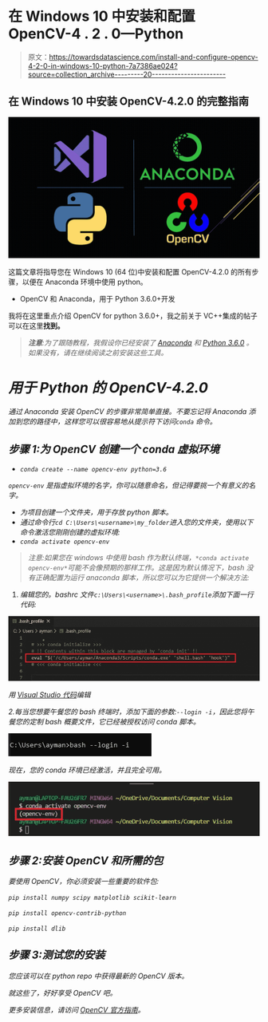 # 在 Windows 10 中安装和配置 OpenCV-4 . 2 . 0—Python

> 原文：<https://towardsdatascience.com/install-and-configure-opencv-4-2-0-in-windows-10-python-7a7386ae024?source=collection_archive---------20----------------------->

## 在 Windows 10 中安装 OpenCV-4.2.0 的完整指南

![](img/35dd053b18875c569bc3264da10c9edf.png)

这篇文章将指导您在 Windows 10 (64 位)中安装和配置 OpenCV-4.2.0 的所有步骤，以便在 Anaconda 环境中使用 python。

*   OpenCV 和 Anaconda，用于 Python 3.6.0+开发

我将在这里重点介绍 OpenCV for python 3.6.0+，我之前关于 VC++集成的帖子可以在这里[](https://medium.com/p/d132c52063a1/edit)**找到。**

> ***注意**:为了跟随教程，我假设你已经安装了 [Anaconda](https://www.anaconda.com/distribution/) 和 [Python 3.6.0](https://www.python.org/downloads/windows/) 。如果没有，请在继续阅读之前安装这些工具。*

# *用于 Python 的 OpenCV-4.2.0*

*通过 Anaconda 安装 OpenCV 的步骤非常简单直接。不要忘记将 Anaconda 添加到您的路径中，这样您可以很容易地从提示符下访问`conda` 命令。*

## *步骤 1:为 OpenCV 创建一个 conda 虚拟环境*

*   *`conda create --name opencv-env python=3.6`*

*`opencv-env` 是指虚拟环境的名字，你可以随意命名，但记得要挑一个有意义的名字。*

*   *为项目创建一个文件夹，用于存放 python 脚本。*
*   *通过命令行`cd C:\Users\<username>\my_folder`进入您的文件夹，使用以下命令激活您刚刚创建的虚拟环境:*
*   *`conda activate opencv-env`*

> *注意:如果您在 windows 中使用 bash 作为默认终端，`*conda activate opencv-env*`可能不会像预期的那样工作。这是因为默认情况下，bash 没有正确配置为运行 anaconda 脚本，所以您可以为它提供一个解决方法:*

1.  *编辑您的。bashrc 文件`c:\Users\<username>\.bash_profile`添加下面一行代码:*

*![](img/4a95710e8ed04a865ddf9f29788561c4.png)*

*用 [Visual Studio 代码](https://code.visualstudio.com/)编辑*

*2.每当您想要午餐您的 bash 终端时，添加下面的参数:`--login -i`，因此您将午餐您的定制 bash 概要文件，它已经被授权访问 conda 脚本。*

*![](img/a878dd3ecc30b0b9623795c137b63db0.png)*

*现在，您的 conda 环境已经激活，并且完全可用。*

*![](img/5b587f93a7631e663b3a74175671e228.png)*

## *步骤 2:安装 OpenCV 和所需的包*

*要使用 OpenCV，你必须安装一些重要的软件包:*

*`pip install numpy scipy matplotlib scikit-learn`*

*`pip install opencv-contrib-python`*

*`pip install dlib`*

## *步骤 3:测试您的安装*

*您应该可以在 python repo 中获得最新的 OpenCV 版本。*

*就这些了，好好享受 OpenCV 吧。*

*更多安装信息，请访问 [OpenCV 官方指南](https://opencv-python-tutroals.readthedocs.io/en/latest/py_tutorials/py_setup/py_setup_in_windows/py_setup_in_windows.html)。*